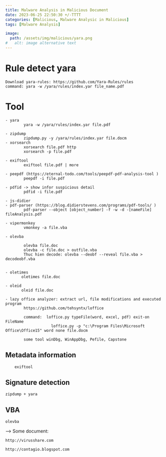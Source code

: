 ```yaml
---
title: Malware Analysis in Malicious Document 
date: 2023-06-25 22:50:30 +/-TTTT
categories: [Malicious, Malware Analysic in Malicious]
tags: [Malware Analysis] 

image:
  path: /assets/img/malicious/yara.png
#   alt: image alternative text
---
```


# Rule detect yara
```ad-note
Download yara-rules: https://github.com/Yara-Rules/rules
command: yara -w /yara/rules/index.yar file_name.pdf

```
# Tool
```code
- yara
		yara -w /yara/rules/index.yar file.pdf
		
- zipdump
		zipdump.py -y /yara/rules/index.yar file.docm
- xorsearch
		xorsearch file.pdf http
		xorsearch -p file.pdf
		
- exiftool
		exiftool file.pdf | more
		
- peepdf (https://eternal-todo.com/tools/peepdf-pdf-analysis-tool )
		peepdf -i file.pdf
		
- pdfid -> show infor suspicious detail
		pdfid -i file.pdf
		
- js-didier
- pdf-parser (https://blog.didierstevens.com/programs/pdf-tools/ )
		pdf-parser --object [object_number] -f -w -d -[nameFile] fileAnalysis.pdf
		
- vipermonkey
		vmonkey -a file.vba
		
- olevba
		
		olevba file.doc
		olevba -c file.doc > outfile.vba
		Thuc hien decode: olevba --deobf --reveal file.vba > decodeobf.vba
		
		
- oletimes       
	   oletimes file.doc
	   
- oleid
	   oleid file.doc
	   
- lazy office analyzer: extract url, file modifications and executed program
		https://github.com/tehsyntx/loffice
		
		command:  loffice.py typeFile(word, excel, pdf) exit-on FileName
					loffice.py -p "c:\Program Files\Microsoft Office\Office15" word none file.docm
					
		some tool winDbg, WinAppDbg, Pefile, Capstone
```

## Metadata information
```code
    exiftool
```
## Signature detection
    zipdump + yara

## VBA
    olevba


--> Some document:

	http://virusshare.com

	http://contagio.blogspot.com


